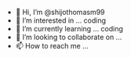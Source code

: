 - 👋 Hi, I’m @shijothomasm99
- 👀 I’m interested in ... coding 
- 🌱 I’m currently learning ... coding 
- 💞️ I’m looking to collaborate on ...
- 📫 How to reach me ...

<!---
shijothomasm99/shijothomasm99 is a ✨ special ✨ repository because its `README.md` (this file) appears on your GitHub profile.
You can click the Preview link to take a look at your changes.
--->
